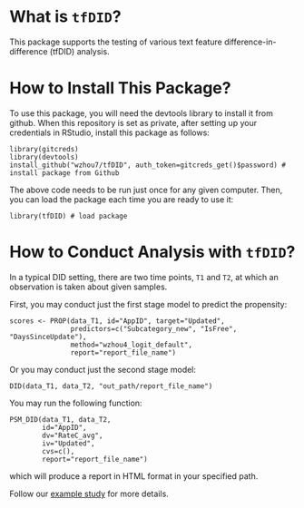 # What is `tfDID`?

This package supports the testing of various text feature difference-in-difference (tfDID) analysis. 

# How to Install This Package?

To use this package, you will need the devtools library to install it from github. 
When this repository is set as private, after setting up your credentials in RStudio, install this package as follows:

```
library(gitcreds)
library(devtools)
install_github("wzhou7/tfDID", auth_token=gitcreds_get()$password) # install package from Github
```

The above code needs to be run just once for any given computer. Then, you can load the package each time you are ready to use it:

```
library(tfDID) # load package
```

# How to Conduct Analysis with `tfDID`?

In a typical DID setting, there are two time points, `T1` and `T2`, at which an observation is taken about given samples.

First, you may conduct just the first stage model to predict the propensity:

```
scores <- PROP(data_T1, id="AppID", target="Updated",
               predictors=c("Subcategory_new", "IsFree", "DaysSinceUpdate"),
               method="wzhou4_logit_default",
               report="report_file_name")
```

Or you may conduct just the second stage model:

```
DID(data_T1, data_T2, "out_path/report_file_name")
```

You may run the following function:

```
PSM_DID(data_T1, data_T2, 
        id="AppID",
        dv="RateC_avg",
        iv="Updated",
        cvs=c(),
        report="report_file_name")
```

which will produce a report in HTML format in your specified path.

Follow our [example study](docs/example.md) for more details. 

